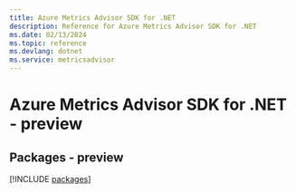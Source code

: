 ```yaml
---
title: Azure Metrics Advisor SDK for .NET
description: Reference for Azure Metrics Advisor SDK for .NET
ms.date: 02/13/2024
ms.topic: reference
ms.devlang: dotnet
ms.service: metricsadvisor
---
```

# Azure Metrics Advisor SDK for .NET - preview
## Packages - preview
[!INCLUDE [packages](metrics-advisor-index.md)]